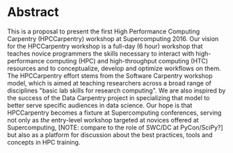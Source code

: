 # Abstract

This is a proposal to present the first High Performance Computing Carpentry (HPCCarpentry) workshop
at Supercomputing 2016.
Our vision for the HPCCarpentry workshop is a full-day (6 hour) workshop that teaches novice programmers
the skills necessary to interact with high-performance computing (HPC) and high-throughput computing (HTC) resources
and to conceptualize, develop and optimize workflows on them.
The HPCCarpentry effort stems from the Software Carpentry workshop model,
which is aimed at teaching researchers across a broad range of disciplines
"basic lab skills for research computing".
We are also inspired by the success of the Data Carpentry project in specializing that model
to better serve specific audiences in data science.
Our hope is that HPCCarpentry becomes a fixture at Supercomputing conferences,
serving not only as *the* entry-level workshop targeted at novices offered at Supercomputing,
[NOTE: compare to the role of SWC/DC at PyCon/SciPy?]
but also as a platform for discussion about the best practices, tools and concepts in HPC training.
